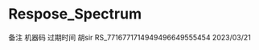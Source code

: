 # Respose_Spectrum
备注       机器码                     过期时间
胡sir RS_7716771714949496649555454  2023/03/21
